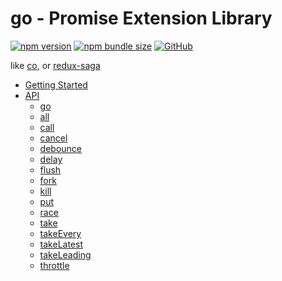 # go - Promise Extension Library

[![npm version](https://img.shields.io/npm/v/@dineug/go.svg?style=flat-square&color=blue)](https://www.npmjs.com/package/@dineug/go)
[![npm bundle size](https://img.shields.io/bundlephobia/minzip/@dineug/go?style=flat-square&color=blue)](https://www.npmjs.com/package/@dineug/go)
[![GitHub](https://img.shields.io/github/license/dineug/go?style=flat-square&color=blue)](https://github.com/dineug/go/blob/main/packages/go/LICENSE)

like [co](https://github.com/tj/co), or [redux-saga](https://redux-saga.js.org)

- [Getting Started](https://github.com/dineug/go/tree/main/packages/go#getting-started)
- [API](https://github.com/dineug/go/tree/main/packages/go#api)
  - [go](https://github.com/dineug/go/tree/main/packages/go#go)
  - [all](https://github.com/dineug/go/tree/main/packages/go#all)
  - [call](https://github.com/dineug/go/tree/main/packages/go#call)
  - [cancel](https://github.com/dineug/go/tree/main/packages/go#cancel)
  - [debounce](https://github.com/dineug/go/tree/main/packages/go#debounce)
  - [delay](https://github.com/dineug/go/tree/main/packages/go#delay)
  - [flush](https://github.com/dineug/go/tree/main/packages/go#flush)
  - [fork](https://github.com/dineug/go/tree/main/packages/go#fork)
  - [kill](https://github.com/dineug/go/tree/main/packages/go#kill)
  - [put](https://github.com/dineug/go/tree/main/packages/go#put)
  - [race](https://github.com/dineug/go/tree/main/packages/go#race)
  - [take](https://github.com/dineug/go/tree/main/packages/go#take)
  - [takeEvery](https://github.com/dineug/go/tree/main/packages/go#takeEvery)
  - [takeLatest](https://github.com/dineug/go/tree/main/packages/go#takeLatest)
  - [takeLeading](https://github.com/dineug/go/tree/main/packages/go#takeLeading)
  - [throttle](https://github.com/dineug/go/tree/main/packages/go#throttle)
